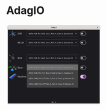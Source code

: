 # AdagIO


<img src="https://github.com/Henny20/AdagIO/blob/main/images/Screenshot.png" width=50%  />
